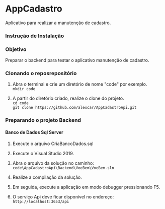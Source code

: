 # AppCadastro
Aplicativo para realizar a manutenção de cadastro.

### Instrução de Instalação

### Objetivo
Preparar o backend para testar o aplicativo manutenção de cadastro.

### Clonando o reposrepositório
1. Abra o terminal e crie um diretório de nome "code" por exemplo.<br>
`mkdir code` 

2. A partir do diretório criado, realize o clone do projeto.<br>
`cd code`<br>
`git clone https://github.com/alexcar/AppCadastroApi.git`

### Preparando o projeto Backend

#### Banco de Dados Sql Server
1. Execute o arquivo CriaBancoDados.sql
 
1. Execute o Visual Studio 2019.
2. Abra o arquivo da solução no caminho:<br> 
`code\AppCadastroApi\Backend\VoeBem\VoeBem.sln`
3. Realize a compilação da solução.
4. Em seguida, execute a aplicação em modo debugger pressionando F5.
5. O serviço Api deve ficar disponível no endereço:<br> 
`http://localhost:3653/api`

